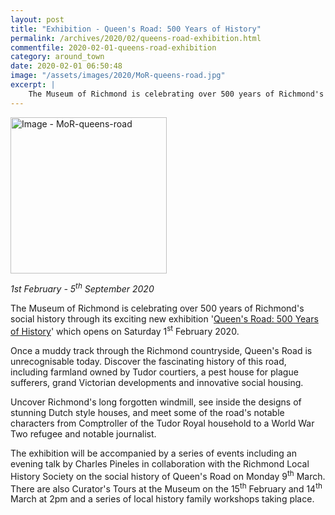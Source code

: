 ```yaml
---
layout: post
title: "Exhibition - Queen's Road: 500 Years of History"
permalink: /archives/2020/02/queens-road-exhibition.html
commentfile: 2020-02-01-queens-road-exhibition
category: around_town
date: 2020-02-01 06:50:48
image: "/assets/images/2020/MoR-queens-road.jpg"
excerpt: |
    The Museum of Richmond is celebrating over 500 years of Richmond's social history through its exciting new exhibition 'Queen's Road: 500 Years of History' which opens on Saturday 1<sup>st</sup> February 2020.
---
```

<a href="/assets/images/2020/MoR-queens-road.jpg" title="Click for a larger image"><img src="/assets/images/2020/MoR-queens-road-thumb.jpg" width="250" alt="Image - MoR-queens-road"  class="photo right"/></a>

*1st February - 5<sup>th</sup> September 2020*

The Museum of Richmond is celebrating over 500 years of Richmond's social history through its exciting new exhibition '[Queen's Road: 500 Years of History](/event/exhibition/200705147465)' which opens on Saturday 1<sup>st</sup> February 2020.

Once a muddy track through the Richmond countryside, Queen's Road is unrecognisable today. Discover the fascinating history of this road, including farmland owned by Tudor courtiers, a pest house for plague sufferers, grand Victorian developments and innovative social housing.

Uncover Richmond's long forgotten windmill, see inside the designs of stunning Dutch style houses, and meet some of the road's notable characters from Comptroller of the Tudor Royal household to a World War Two refugee and notable journalist.

The exhibition will be accompanied by a series of events including an evening talk by Charles Pineles in collaboration with the Richmond Local History Society on the social history of Queen's Road on Monday 9<sup>th</sup> March. There are also Curator's Tours at the Museum on the 15<sup>th</sup> February and 14<sup>th</sup> March at 2pm and a series of local history family workshops taking place.
